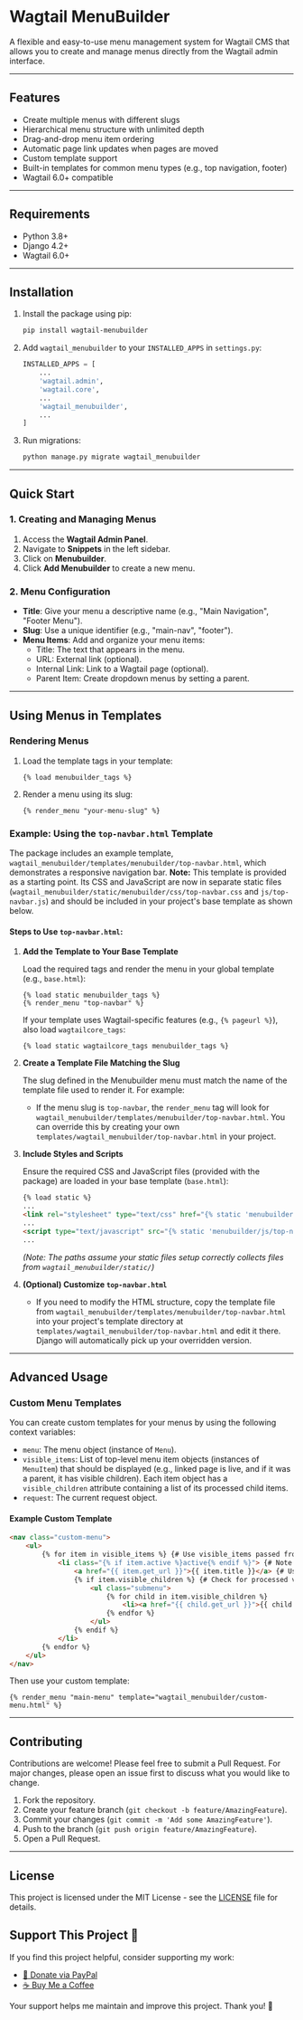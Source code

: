 # Wagtail MenuBuilder

A flexible and easy-to-use menu management system for Wagtail CMS that allows you to create and manage menus directly from the Wagtail admin interface.

---

## Features

- Create multiple menus with different slugs
- Hierarchical menu structure with unlimited depth
- Drag-and-drop menu item ordering
- Automatic page link updates when pages are moved
- Custom template support
- Built-in templates for common menu types (e.g., top navigation, footer)
- Wagtail 6.0+ compatible

---

## Requirements

- Python 3.8+
- Django 4.2+
- Wagtail 6.0+

---

## Installation

1. Install the package using pip:

   ```bash
   pip install wagtail-menubuilder
   ```

2. Add `wagtail_menubuilder` to your `INSTALLED_APPS` in `settings.py`:

   ```python
   INSTALLED_APPS = [
       ...
       'wagtail.admin',
       'wagtail.core',
       ...
       'wagtail_menubuilder',
       ...
   ]
   ```

3. Run migrations:

   ```bash
   python manage.py migrate wagtail_menubuilder
   ```

---

## Quick Start

### 1. Creating and Managing Menus

1. Access the **Wagtail Admin Panel**.
2. Navigate to **Snippets** in the left sidebar.
3. Click on **Menubuilder**.
4. Click **Add Menubuilder** to create a new menu.

### 2. Menu Configuration

- **Title**: Give your menu a descriptive name (e.g., "Main Navigation", "Footer Menu").
- **Slug**: Use a unique identifier (e.g., "main-nav", "footer").
- **Menu Items**: Add and organize your menu items:
  - Title: The text that appears in the menu.
  - URL: External link (optional).
  - Internal Link: Link to a Wagtail page (optional).
  - Parent Item: Create dropdown menus by setting a parent.

---

## Using Menus in Templates

### Rendering Menus

1. Load the template tags in your template:
   ```django
   {% load menubuilder_tags %}
   ```

2. Render a menu using its slug:
   ```django
   {% render_menu "your-menu-slug" %}
   ```

### Example: Using the `top-navbar.html` Template

The package includes an example template, `wagtail_menubuilder/templates/menubuilder/top-navbar.html`, which demonstrates a responsive navigation bar.
**Note:** This template is provided as a starting point. Its CSS and JavaScript are now in separate static files (`wagtail_menubuilder/static/menubuilder/css/top-navbar.css` and `js/top-navbar.js`) and should be included in your project's base template as shown below.

#### Steps to Use `top-navbar.html`:

1. **Add the Template to Your Base Template**

   Load the required tags and render the menu in your global template (e.g., `base.html`):

   ```django
   {% load static menubuilder_tags %}
   {% render_menu "top-navbar" %}
   ```

   If your template uses Wagtail-specific features (e.g., `{% pageurl %}`), also load `wagtailcore_tags`:

   ```django
   {% load static wagtailcore_tags menubuilder_tags %}
   ```

2. **Create a Template File Matching the Slug**

   The slug defined in the Menubuilder menu must match the name of the template file used to render it. For example:

   - If the menu slug is `top-navbar`, the `render_menu` tag will look for `wagtail_menubuilder/templates/menubuilder/top-navbar.html`. You can override this by creating your own `templates/wagtail_menubuilder/top-navbar.html` in your project.

3. **Include Styles and Scripts**

   Ensure the required CSS and JavaScript files (provided with the package) are loaded in your base template (`base.html`):

   ```html
   {% load static %}
   ...
   <link rel="stylesheet" type="text/css" href="{% static 'menubuilder/css/top-navbar.css' %}">
   ...
   <script type="text/javascript" src="{% static 'menubuilder/js/top-navbar.js' %}"></script>
   ...
   ```
   *(Note: The paths assume your static files setup correctly collects files from `wagtail_menubuilder/static/`)*

4. **(Optional) Customize `top-navbar.html`**

   - If you need to modify the HTML structure, copy the template file from `wagtail_menubuilder/templates/menubuilder/top-navbar.html` into your project's template directory at `templates/wagtail_menubuilder/top-navbar.html` and edit it there. Django will automatically pick up your overridden version.

---

## Advanced Usage

### Custom Menu Templates

You can create custom templates for your menus by using the following context variables:

- `menu`: The menu object (instance of `Menu`).
- `visible_items`: List of top-level menu item objects (instances of `MenuItem`) that should be displayed (e.g., linked page is live, and if it was a parent, it has visible children). Each item object has a `visible_children` attribute containing a list of its processed child items.
- `request`: The current request object.

#### Example Custom Template

```html
<nav class="custom-menu">
    <ul>
        {% for item in visible_items %} {# Use visible_items passed from the tag #}
            <li class="{% if item.active %}active{% endif %}"> {# Note: 'active' class logic needs implementation based on request.path #}
                <a href="{{ item.get_url }}">{{ item.title }}</a> {# Use get_url method #}
                {% if item.visible_children %} {# Check for processed visible children #}
                    <ul class="submenu">
                        {% for child in item.visible_children %}
                            <li><a href="{{ child.get_url }}">{{ child.title }}</a></li> {# Use get_url method #}
                        {% endfor %}
                    </ul>
                {% endif %}
            </li>
        {% endfor %}
    </ul>
</nav>
```

Then use your custom template:

```django
{% render_menu "main-menu" template="wagtail_menubuilder/custom-menu.html" %}
```

---

## Contributing

Contributions are welcome! Please feel free to submit a Pull Request. For major changes, please open an issue first to discuss what you would like to change.

1. Fork the repository.
2. Create your feature branch (`git checkout -b feature/AmazingFeature`).
3. Commit your changes (`git commit -m 'Add some AmazingFeature'`).
4. Push to the branch (`git push origin feature/AmazingFeature`).
5. Open a Pull Request.

---

## License

This project is licensed under the MIT License - see the [LICENSE](LICENSE) file for details.

## Support This Project 💖

If you find this project helpful, consider supporting my work:

- [💸 Donate via PayPal](https://paypal.me/techbill?country.x=US&locale.x=en_US)
- [☕ Buy Me a Coffee](https://www.buymeacoffee.com/techbill)

Your support helps me maintain and improve this project. Thank you! 🙏